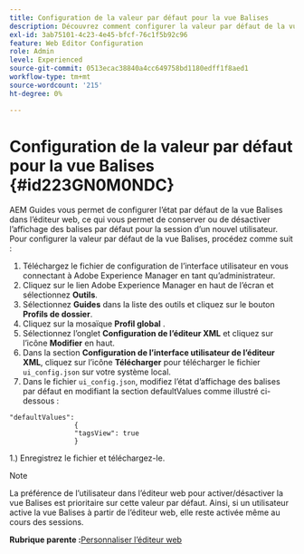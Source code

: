 ```yaml
---
title: Configuration de la valeur par défaut pour la vue Balises
description: Découvrez comment configurer la valeur par défaut de la vue Balises
exl-id: 3ab75101-4c23-4e45-bfcf-76c1f5b92c96
feature: Web Editor Configuration
role: Admin
level: Experienced
source-git-commit: 0513ecac38840a4cc649758bd1180edff1f8aed1
workflow-type: tm+mt
source-wordcount: '215'
ht-degree: 0%

---
```


# Configuration de la valeur par défaut pour la vue Balises {#id223GN0M0NDC}

AEM Guides vous permet de configurer l’état par défaut de la vue Balises dans l’éditeur web, ce qui vous permet de conserver ou de désactiver l’affichage des balises par défaut pour la session d’un nouvel utilisateur. Pour configurer la valeur par défaut de la vue Balises, procédez comme suit :

1. Téléchargez le fichier de configuration de l’interface utilisateur en vous connectant à Adobe Experience Manager en tant qu’administrateur.
1. Cliquez sur le lien Adobe Experience Manager en haut de l’écran et sélectionnez **Outils**.
1. Sélectionnez **Guides** dans la liste des outils et cliquez sur le bouton **Profils de dossier**.
1. Cliquez sur la mosaïque **Profil global** .
1. Sélectionnez l’onglet **Configuration de l’éditeur XML** et cliquez sur l’icône **Modifier** en haut.
1. Dans la section **Configuration de l’interface utilisateur de l’éditeur XML**, cliquez sur l’icône **Télécharger** pour télécharger le fichier `ui_config.json` sur votre système local.
1. Dans le fichier `ui_config.json`, modifiez l’état d’affichage des balises par défaut en modifiant la section defaultValues comme illustré ci-dessous :

```
"defaultValues":
                {
                "tagsView": true
                }
```

1.) Enregistrez le fichier et téléchargez-le.

>[!NOTE]
>
> La préférence de l’utilisateur dans l’éditeur web pour activer/désactiver la vue Balises est prioritaire sur cette valeur par défaut. Ainsi, si un utilisateur active la vue Balises à partir de l’éditeur web, elle reste activée même au cours des sessions.

**Rubrique parente :**&#x200B;[ Personnaliser l’éditeur web](conf-web-editor.md)
